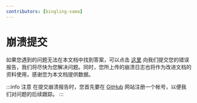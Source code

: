 ```yaml
---
contributors: [bingling-sama]
---
```


# 崩溃提交

如果您遇到的问题无法在本文档中找到答案，可以点击 [这里](https://github.com/GlobeMC/crashmc.com/issues/new/choose) 向我们提交您的错误报告，我们将尽快为您解决问题。同时，您所上传的崩溃日志也将作为改进文档的资料使用，感谢您为本文档提供数据。

:::info 注意
在提交崩溃报告时，您首先要在 [GitHub](https://github.com) 网站注册一个帐号，以便我们对问题的后续跟踪。
:::









